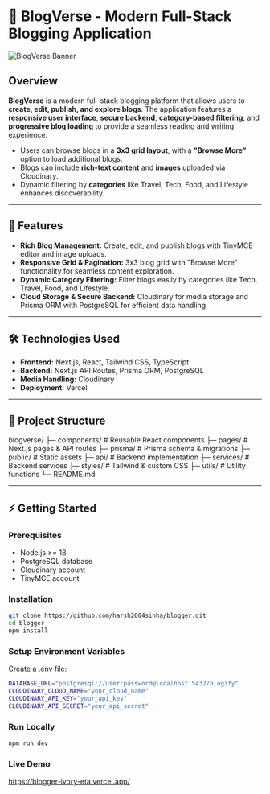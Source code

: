 # 📝 BlogVerse - Modern Full-Stack Blogging Application

![BlogVerse Banner](https://images.unsplash.com/photo-1522202176988-66273c2fd55f?crop=entropy&cs=tinysrgb&fit=max&fm=jpg&ixid=M3wxMjA3fDB8MHxzZWFyY2h8MTR8fGJsb2d8ZW58MHx8MHx8&ixlib=rb-4.0.3&q=80&w=1080)

## Overview

**BlogVerse** is a modern full-stack blogging platform that allows users to **create, edit, publish, and explore blogs**. The application features a **responsive user interface**, **secure backend**, **category-based filtering**, and **progressive blog loading** to provide a seamless reading and writing experience.

- Users can browse blogs in a **3x3 grid layout**, with a **"Browse More"** option to load additional blogs.
- Blogs can include **rich-text content** and **images** uploaded via Cloudinary.
- Dynamic filtering by **categories** like Travel, Tech, Food, and Lifestyle enhances discoverability.

---

## 🚀 Features

- **Rich Blog Management:** Create, edit, and publish blogs with TinyMCE editor and image uploads.
- **Responsive Grid & Pagination:** 3x3 blog grid with "Browse More" functionality for seamless content exploration.
- **Dynamic Category Filtering:** Filter blogs easily by categories like Tech, Travel, Food, and Lifestyle.
- **Cloud Storage & Secure Backend:** Cloudinary for media storage and Prisma ORM with PostgreSQL for efficient data handling.

---

## 🛠 Technologies Used

- **Frontend:** Next.js, React, Tailwind CSS, TypeScript  
- **Backend:** Next.js API Routes, Prisma ORM, PostgreSQL  
- **Media Handling:** Cloudinary  
- **Deployment:** Vercel

---

## 📂 Project Structure
blogverse/
├─ components/ # Reusable React components
├─ pages/ # Next.js pages & API routes
├─ prisma/ # Prisma schema & migrations
├─ public/ # Static assets
├─ api/ # Backend implementation
├─ services/ # Backend services
├─ styles/ # Tailwind & custom CSS
├─ utils/ # Utility functions
└─ README.md


---

## ⚡ Getting Started

### Prerequisites

- Node.js >= 18
- PostgreSQL database
- Cloudinary account
- TinyMCE account

### Installation

```bash
git clone https://github.com/harsh2004sinha/blogger.git
cd blogger
npm install
```

### Setup Environment Variables

Create a .env file:

```bash
DATABASE_URL="postgresql://user:password@localhost:5432/blogify"
CLOUDINARY_CLOUD_NAME="your_cloud_name"
CLOUDINARY_API_KEY="your_api_key"
CLOUDINARY_API_SECRET="your_api_secret"
```

### Run Locally

```bash
npm run dev
```

### Live Demo

https://blogger-ivory-eta.vercel.app/